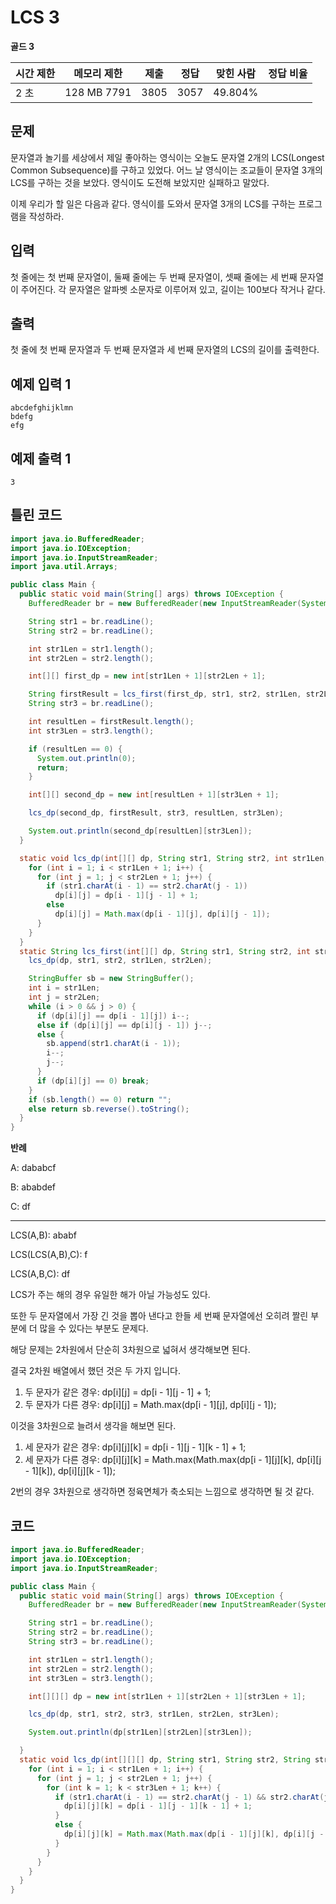 # LCS 3

**골드 3**

|시간 제한	|메모리 제한|	제출	|정답|	맞힌 사람	|정답 비율|
|---|---|---|---|---|---|
|2 초	|128 MB	7791|	3805	|3057|	49.804%|

## 문제

문자열과 놀기를 세상에서 제일 좋아하는 영식이는 오늘도 문자열 2개의 LCS(Longest Common Subsequence)를 구하고 있었다. 어느 날 영식이는 조교들이 문자열 3개의 LCS를 구하는 것을 보았다. 영식이도 도전해 보았지만 실패하고 말았다.

이제 우리가 할 일은 다음과 같다. 영식이를 도와서 문자열 3개의 LCS를 구하는 프로그램을 작성하라.

## 입력 

첫 줄에는 첫 번째 문자열이, 둘째 줄에는 두 번째 문자열이, 셋째 줄에는 세 번째 문자열이 주어진다. 각 문자열은 알파벳 소문자로 이루어져 있고, 길이는 100보다 작거나 같다.

## 출력 

첫 줄에 첫 번째 문자열과 두 번째 문자열과 세 번째 문자열의 LCS의 길이를 출력한다.

## 예제 입력 1

```
abcdefghijklmn
bdefg
efg
```

## 예제 출력 1

```
3
```

## 틀린 코드

```java
import java.io.BufferedReader;
import java.io.IOException;
import java.io.InputStreamReader;
import java.util.Arrays;

public class Main {
  public static void main(String[] args) throws IOException {
    BufferedReader br = new BufferedReader(new InputStreamReader(System.in));

    String str1 = br.readLine();
    String str2 = br.readLine();

    int str1Len = str1.length();
    int str2Len = str2.length();

    int[][] first_dp = new int[str1Len + 1][str2Len + 1];

    String firstResult = lcs_first(first_dp, str1, str2, str1Len, str2Len);
    String str3 = br.readLine();

    int resultLen = firstResult.length();
    int str3Len = str3.length();

    if (resultLen == 0) {
      System.out.println(0);
      return;
    }

    int[][] second_dp = new int[resultLen + 1][str3Len + 1];

    lcs_dp(second_dp, firstResult, str3, resultLen, str3Len);

    System.out.println(second_dp[resultLen][str3Len]);
  }

  static void lcs_dp(int[][] dp, String str1, String str2, int str1Len, int str2Len) {
    for (int i = 1; i < str1Len + 1; i++) {
      for (int j = 1; j < str2Len + 1; j++) {
        if (str1.charAt(i - 1) == str2.charAt(j - 1))
          dp[i][j] = dp[i - 1][j - 1] + 1;
        else
          dp[i][j] = Math.max(dp[i - 1][j], dp[i][j - 1]);
      }
    }
  }
  static String lcs_first(int[][] dp, String str1, String str2, int str1Len, int str2Len) {
    lcs_dp(dp, str1, str2, str1Len, str2Len);

    StringBuffer sb = new StringBuffer();
    int i = str1Len;
    int j = str2Len;
    while (i > 0 && j > 0) {
      if (dp[i][j] == dp[i - 1][j]) i--;
      else if (dp[i][j] == dp[i][j - 1]) j--;
      else {
        sb.append(str1.charAt(i - 1));
        i--;
        j--;
      }
      if (dp[i][j] == 0) break;
    }
    if (sb.length() == 0) return "";
    else return sb.reverse().toString();
  }
}
```

**반례**

A: dababcf

B: ababdef

C: df

---

LCS(A,B): ababf

LCS(LCS(A,B),C):  f

LCS(A,B,C): df

LCS가 주는 해의 경우 유일한 해가 아닐 가능성도 있다.

또한 두 문자열에서 가장 긴 것을 뽑아 낸다고 한들 세 번째 문자열에선 오히려 짤린 부분에 더 많을 수 있다는 부분도 문제다.

해당 문제는 2차원에서 단순히 3차원으로 넓혀서 생각해보면 된다.

결국 2차원 배열에서 했던 것은 두 가지 입니다.

1. 두 문자가 같은 경우: dp[i][j] = dp[i - 1][j - 1] + 1;
2. 두 문자가 다른 경우: dp[i][j] = Math.max(dp[i - 1][j], dp[i][j - 1]);

이것을 3차원으로 늘려서 생각을 해보면 된다.

1. 세 문자가 같은 경우: dp[i][j][k] = dp[i - 1][j - 1][k - 1] + 1;
2. 세 문자가 다른 경우: dp[i][j][k] = Math.max(Math.max(dp[i - 1][j][k], dp[i][j - 1][k]), dp[i][j][k - 1]);

2번의 경우 3차원으로 생각하면 정육면체가 축소되는 느낌으로 생각하면 될 것 같다.

## 코드 

```java
import java.io.BufferedReader;
import java.io.IOException;
import java.io.InputStreamReader;

public class Main {
  public static void main(String[] args) throws IOException {
    BufferedReader br = new BufferedReader(new InputStreamReader(System.in));

    String str1 = br.readLine();
    String str2 = br.readLine();
    String str3 = br.readLine();

    int str1Len = str1.length();
    int str2Len = str2.length();
    int str3Len = str3.length();

    int[][][] dp = new int[str1Len + 1][str2Len + 1][str3Len + 1];

    lcs_dp(dp, str1, str2, str3, str1Len, str2Len, str3Len);

    System.out.println(dp[str1Len][str2Len][str3Len]);

  }
  static void lcs_dp(int[][][] dp, String str1, String str2, String str3, int str1Len, int str2Len, int str3Len) {
    for (int i = 1; i < str1Len + 1; i++) {
      for (int j = 1; j < str2Len + 1; j++) {
        for (int k = 1; k < str3Len + 1; k++) {
          if (str1.charAt(i - 1) == str2.charAt(j - 1) && str2.charAt(j - 1) == str3.charAt(k - 1)) {
            dp[i][j][k] = dp[i - 1][j - 1][k - 1] + 1;
          }
          else {
            dp[i][j][k] = Math.max(Math.max(dp[i - 1][j][k], dp[i][j - 1][k]), dp[i][j][k - 1]);
          }
        }
      }
    }
  }
}
```